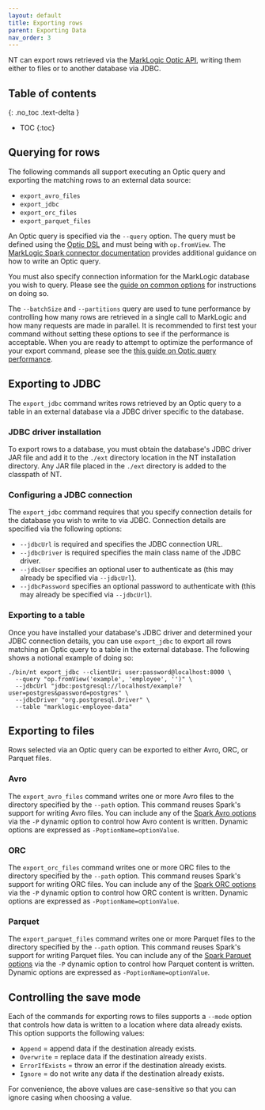 ```yaml
---
layout: default
title: Exporting rows
parent: Exporting Data
nav_order: 3
---
```


NT can export rows retrieved via the [MarkLogic Optic API](https://docs.marklogic.com/guide/app-dev/OpticAPI), writing
them either to files or to another database via JDBC.

## Table of contents
{: .no_toc .text-delta }

- TOC
{:toc}

## Querying for rows

The following commands all support executing an Optic query and exporting the matching rows to an external data source:

- `export_avro_files`
- `export_jdbc`
- `export_orc_files`
- `export_parquet_files`

An Optic query is specified via the `--query` option. The query must be defined using the 
[Optic DSL](https://docs.marklogic.com/guide/app-dev/OpticAPI#id_46710) and must being with `op.fromView`. The 
[MarkLogic Spark connector documentation](https://marklogic.github.io/marklogic-spark-connector/reading-data/optic.html#optic-query-requirements)
provides additional guidance on how to write an Optic query. 

You must also specify connection information for the MarkLogic database you wish to query. Please see the 
[guide on common options](../common-options.md) for instructions on doing so.

The `--batchSize` and `--partitions` query are used to tune performance by controlling how many rows are retrieved in
a single call to MarkLogic and how many requests are made in parallel. It is recommended to first test your command
without setting these options to see if the performance is acceptable. When you are ready to attempt to optimize the 
performance of your export command, please see the 
[this guide on Optic query performance](https://marklogic.github.io/marklogic-spark-connector/reading-data/optic.html#tuning-performance).

## Exporting to JDBC

The `export_jdbc` command writes rows retrieved by an Optic query to a table in an external database via a JDBC 
driver specific to the database. 

### JDBC driver installation

To export rows to a database, you must obtain the database's JDBC driver JAR file and add it to the `./ext` directory
location in the NT installation directory. Any JAR file placed in the `./ext` directory is added to the classpath of
NT.

### Configuring a JDBC connection

The `export_jdbc` command requires that you specify connection details for the database you wish to write to via JDBC.
Connection details are specified via the following options:

- `--jdbcUrl` is required and specifies the JDBC connection URL.
- `--jdbcDriver` is required specifies the main class name of the JDBC driver.
- `--jdbcUser` specifies an optional user to authenticate as (this may already be specified via `--jdbcUrl`).
- `--jdbcPassword` specifies an optional password to authenticate with (this may already be specified via `--jdbcUrl`).

### Exporting to a table

Once you have installed your database's JDBC driver and determined your JDBC connection details, you can use 
`export_jdbc` to export all rows matching an Optic query to a table in the external database. The following shows 
a notional example of doing so:

```
./bin/nt export_jdbc --clientUri user:password@localhost:8000 \
  --query "op.fromView('example', 'employee', '')" \
  --jdbcUrl "jdbc:postgresql://localhost/example?user=postgres&password=postgres" \
  --jdbcDriver "org.postgresql.Driver" \
  --table "marklogic-employee-data"
```

## Exporting to files

Rows selected via an Optic query can be exported to either Avro, ORC, or Parquet files. 

### Avro

The `export_avro_files` command writes one or more Avro files to the directory specified by the `--path` option. This
command reuses Spark's support for writing Avro files. You can include any of the 
[Spark Avro options](https://spark.apache.org/docs/latest/sql-data-sources-avro.html) via the `-P` dynamic option to
control how Avro content is written. Dynamic options are expressed as `-PoptionName=optionValue`.

### ORC

The `export_orc_files` command writes one or more ORC files to the directory specified by the `--path` option. This
command reuses Spark's support for writing ORC files. You can include any of the
[Spark ORC options](https://spark.apache.org/docs/latest/sql-data-sources-orc.html) via the `-P` dynamic option to
control how ORC content is written. Dynamic options are expressed as `-PoptionName=optionValue`.

### Parquet

The `export_parquet_files` command writes one or more Parquet files to the directory specified by the `--path` option. This
command reuses Spark's support for writing Parquet files. You can include any of the
[Spark Parquet options](https://spark.apache.org/docs/latest/sql-data-sources-parquet.html) via the `-P` dynamic option to
control how Parquet content is written. Dynamic options are expressed as `-PoptionName=optionValue`.

## Controlling the save mode

Each of the commands for exporting rows to files supports a `--mode` option that controls how data is written to a 
location where data already exists. This option supports the following values:

- `Append` = append data if the destination already exists.
- `Overwrite` = replace data if the destination already exists. 
- `ErrorIfExists` = throw an error if the destination already exists.
- `Ignore` = do not write any data if the destination already exists. 

For convenience, the above values are case-sensitive so that you can ignore casing when choosing a value. 
